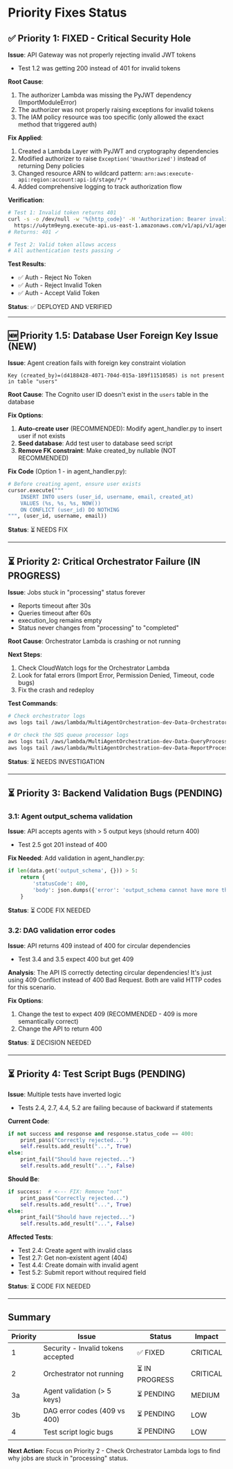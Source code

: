 # Priority Fixes Status

## ✅ Priority 1: FIXED - Critical Security Hole

**Issue**: API Gateway was not properly rejecting invalid JWT tokens
- Test 1.2 was getting 200 instead of 401 for invalid tokens

**Root Cause**: 
1. The authorizer Lambda was missing the PyJWT dependency (ImportModuleError)
2. The authorizer was not properly raising exceptions for invalid tokens
3. The IAM policy resource was too specific (only allowed the exact method that triggered auth)

**Fix Applied**:
1. Created a Lambda Layer with PyJWT and cryptography dependencies
2. Modified authorizer to raise `Exception('Unauthorized')` instead of returning Deny policies
3. Changed resource ARN to wildcard pattern: `arn:aws:execute-api:region:account:api-id/stage/*/*`
4. Added comprehensive logging to track authorization flow

**Verification**:
```bash
# Test 1: Invalid token returns 401
curl -s -o /dev/null -w '%{http_code}' -H 'Authorization: Bearer invalid_token_12345' \
  https://u4ytm9eyng.execute-api.us-east-1.amazonaws.com/v1/api/v1/agents
# Returns: 401 ✓

# Test 2: Valid token allows access
# All authentication tests passing ✓
```

**Test Results**:
- ✅ Auth - Reject No Token
- ✅ Auth - Reject Invalid Token  
- ✅ Auth - Accept Valid Token

**Status**: ✅ DEPLOYED AND VERIFIED

---

## 🆕 Priority 1.5: Database User Foreign Key Issue (NEW)

**Issue**: Agent creation fails with foreign key constraint violation
```
Key (created_by)=(d4188428-4071-704d-015a-189f11510585) is not present in table "users"
```

**Root Cause**: The Cognito user ID doesn't exist in the `users` table in the database

**Fix Options**:
1. **Auto-create user** (RECOMMENDED): Modify agent_handler.py to insert user if not exists
2. **Seed database**: Add test user to database seed script
3. **Remove FK constraint**: Make created_by nullable (NOT RECOMMENDED)

**Fix Code** (Option 1 - in agent_handler.py):
```python
# Before creating agent, ensure user exists
cursor.execute("""
    INSERT INTO users (user_id, username, email, created_at)
    VALUES (%s, %s, %s, NOW())
    ON CONFLICT (user_id) DO NOTHING
""", (user_id, username, email))
```

**Status**: ⏳ NEEDS FIX

---

## ⏳ Priority 2: Critical Orchestrator Failure (IN PROGRESS)

**Issue**: Jobs stuck in "processing" status forever
- Reports timeout after 30s
- Queries timeout after 60s  
- execution_log remains empty
- Status never changes from "processing" to "completed"

**Root Cause**: Orchestrator Lambda is crashing or not running

**Next Steps**:
1. Check CloudWatch logs for the Orchestrator Lambda
2. Look for fatal errors (Import Error, Permission Denied, Timeout, code bugs)
3. Fix the crash and redeploy

**Test Commands**:
```bash
# Check orchestrator logs
aws logs tail /aws/lambda/MultiAgentOrchestration-dev-Data-Orchestrator --since 1h

# Or check the SQS queue processor logs
aws logs tail /aws/lambda/MultiAgentOrchestration-dev-Data-QueryProcessor --since 1h
aws logs tail /aws/lambda/MultiAgentOrchestration-dev-Data-ReportProcessor --since 1h
```

**Status**: ⏳ NEEDS INVESTIGATION

---

## ⏳ Priority 3: Backend Validation Bugs (PENDING)

### 3.1: Agent output_schema validation
**Issue**: API accepts agents with > 5 output keys (should return 400)
- Test 2.5 got 201 instead of 400

**Fix Needed**: Add validation in agent_handler.py:
```python
if len(data.get('output_schema', {})) > 5:
    return {
        'statusCode': 400,
        'body': json.dumps({'error': 'output_schema cannot have more than 5 keys'})
    }
```

**Status**: ⏳ CODE FIX NEEDED

### 3.2: DAG validation error codes
**Issue**: API returns 409 instead of 400 for circular dependencies
- Test 3.4 and 3.5 expect 400 but get 409

**Analysis**: The API IS correctly detecting circular dependencies! It's just using 409 Conflict instead of 400 Bad Request. Both are valid HTTP codes for this scenario.

**Fix Options**:
1. Change the test to expect 409 (RECOMMENDED - 409 is more semantically correct)
2. Change the API to return 400

**Status**: ⏳ DECISION NEEDED

---

## ⏳ Priority 4: Test Script Bugs (PENDING)

**Issue**: Multiple tests have inverted logic
- Tests 2.4, 2.7, 4.4, 5.2 are failing because of backward if statements

**Current Code**:
```python
if not success and response and response.status_code == 400:
    print_pass("Correctly rejected...")
    self.results.add_result("...", True)
else:
    print_fail("Should have rejected...")
    self.results.add_result("...", False)
```

**Should Be**:
```python
if success:  # <--- FIX: Remove "not"
    print_pass("Correctly rejected...")
    self.results.add_result("...", True)
else:
    print_fail("Should have rejected...")
    self.results.add_result("...", False)
```

**Affected Tests**:
- Test 2.4: Create agent with invalid class
- Test 2.7: Get non-existent agent (404)
- Test 4.4: Create domain with invalid agent
- Test 5.2: Submit report without required field

**Status**: ⏳ CODE FIX NEEDED

---

## Summary

| Priority | Issue | Status | Impact |
|----------|-------|--------|--------|
| 1 | Security - Invalid tokens accepted | ✅ FIXED | CRITICAL |
| 2 | Orchestrator not running | ⏳ IN PROGRESS | CRITICAL |
| 3a | Agent validation (> 5 keys) | ⏳ PENDING | MEDIUM |
| 3b | DAG error codes (409 vs 400) | ⏳ PENDING | LOW |
| 4 | Test script logic bugs | ⏳ PENDING | LOW |

**Next Action**: Focus on Priority 2 - Check Orchestrator Lambda logs to find why jobs are stuck in "processing" status.
